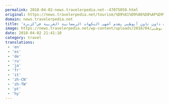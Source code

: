 ```yaml
---
permalink: 2018-04-02-news.travelerpedia.net--47075050.html
original: https://news.travelerpedia.net/tourism/%D9%81%D9%86%D8%AF%D9%82-%D9%85%D8%A7%D8%B1%D9%8A%D9%88%D8%AA-%D8%AF%D8%A7%D9%88%D9%86-%D8%AA%D8%A7%D9%88%D9%86-%D8%A3%D8%A8%D9%88%D8%B8%D8%A8%D9%8A-%D9%81%D9%8A-%D9%83%D8%B2%D8%A8%D8%B1%D8%A9/
domain: news.travelerpedia.net
title: 'فندق ماريوت داون تاون أبوظبي يقدم أشهى النكهات الرمضانية العربية في"كزبرة"'
image: https://news.travelerpedia.net/wp-content/uploads/2018/04/مطعم-كزبرة-في-فندق-ماريوت-داون-تاون-أبوظبي.jpeg
date: 2018-04-02 21:41:10
category: travel
translations: 
 - 'en'
 - 'es'
 - 'de'
 - 'ru'
 - 'ja'
 - 'fr'
 - 'it'
 - 'zh-CN'
 - 'zh-TW'
 - 'pt'
 - 'hy'
---
```


